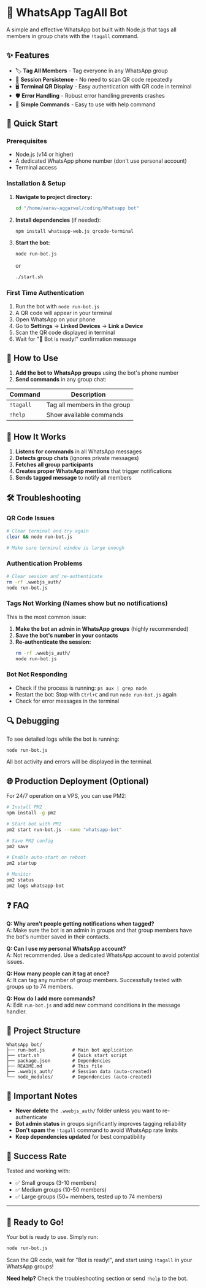 # 🤖 WhatsApp TagAll Bot

A simple and effective WhatsApp bot built with Node.js that tags all members in group chats with the `!tagall` command.

## ✨ Features

- 🏷️ **Tag All Members** - Tag everyone in any WhatsApp group
- 🔄 **Session Persistence** - No need to scan QR code repeatedly  
- 🖥️ **Terminal QR Display** - Easy authentication with QR code in terminal
- 🛡️ **Error Handling** - Robust error handling prevents crashes
- 📱 **Simple Commands** - Easy to use with help command

## 🚀 Quick Start

### Prerequisites
- Node.js (v14 or higher)
- A dedicated WhatsApp phone number (don't use personal account)
- Terminal access

### Installation & Setup

1. **Navigate to project directory:**
   ```bash
   cd "/home/aarav-aggarwal/coding/Whatsapp bot"
   ```

2. **Install dependencies** (if needed):
   ```bash
   npm install whatsapp-web.js qrcode-terminal
   ```

3. **Start the bot:**
   ```bash
   node run-bot.js
   ```
   or
   ```bash
   ./start.sh
   ```

### First Time Authentication

1. Run the bot with `node run-bot.js`
2. A QR code will appear in your terminal
3. Open WhatsApp on your phone
4. Go to **Settings** → **Linked Devices** → **Link a Device**
5. Scan the QR code displayed in terminal
6. Wait for "🤖 Bot is ready!" confirmation message

## 📱 How to Use

1. **Add the bot to WhatsApp groups** using the bot's phone number
2. **Send commands** in any group chat:

| Command | Description |
|---------|-------------|
| `!tagall` | Tag all members in the group |
| `!help` | Show available commands |

## 🔧 How It Works

1. **Listens for commands** in all WhatsApp messages
2. **Detects group chats** (ignores private messages)  
3. **Fetches all group participants**
4. **Creates proper WhatsApp mentions** that trigger notifications
5. **Sends tagged message** to notify all members

## 🛠️ Troubleshooting

### QR Code Issues
```bash
# Clear terminal and try again
clear && node run-bot.js

# Make sure terminal window is large enough
```

### Authentication Problems
```bash
# Clear session and re-authenticate
rm -rf .wwebjs_auth/
node run-bot.js
```

### Tags Not Working (Names show but no notifications)
This is the most common issue:

1. **Make the bot an admin in WhatsApp groups** (highly recommended)
2. **Save the bot's number in your contacts**
3. **Re-authenticate the session:**
   ```bash
   rm -rf .wwebjs_auth/
   node run-bot.js
   ```

### Bot Not Responding
- Check if the process is running: `ps aux | grep node`
- Restart the bot: Stop with `Ctrl+C` and run `node run-bot.js` again
- Check for error messages in the terminal

## 🔍 Debugging

To see detailed logs while the bot is running:
```bash
node run-bot.js
```

All bot activity and errors will be displayed in the terminal.

## 🌐 Production Deployment (Optional)

For 24/7 operation on a VPS, you can use PM2:

```bash
# Install PM2
npm install -g pm2

# Start bot with PM2
pm2 start run-bot.js --name "whatsapp-bot"

# Save PM2 config
pm2 save

# Enable auto-start on reboot
pm2 startup

# Monitor
pm2 status
pm2 logs whatsapp-bot
```

## ❓ FAQ

**Q: Why aren't people getting notifications when tagged?**  
A: Make sure the bot is an admin in groups and that group members have the bot's number saved in their contacts.

**Q: Can I use my personal WhatsApp account?**  
A: Not recommended. Use a dedicated WhatsApp account to avoid potential issues.

**Q: How many people can it tag at once?**  
A: It can tag any number of group members. Successfully tested with groups up to 74 members.

**Q: How do I add more commands?**  
A: Edit `run-bot.js` and add new command conditions in the message handler.

## 📁 Project Structure

```
WhatsApp bot/
├── run-bot.js          # Main bot application
├── start.sh            # Quick start script  
├── package.json        # Dependencies
├── README.md           # This file
├── .wwebjs_auth/       # Session data (auto-created)
└── node_modules/       # Dependencies (auto-created)
```

## 🚨 Important Notes

- **Never delete** the `.wwebjs_auth/` folder unless you want to re-authenticate
- **Bot admin status** in groups significantly improves tagging reliability
- **Don't spam** the `!tagall` command to avoid WhatsApp rate limits
- **Keep dependencies updated** for best compatibility

## 🎯 Success Rate

Tested and working with:
- ✅ Small groups (3-10 members)
- ✅ Medium groups (10-50 members)  
- ✅ Large groups (50+ members, tested up to 74 members)

---

## 🚀 Ready to Go!

Your bot is ready to use. Simply run:

```bash
node run-bot.js
```

Scan the QR code, wait for "Bot is ready!", and start using `!tagall` in your WhatsApp groups! 

**Need help?** Check the troubleshooting section or send `!help` to the bot.
